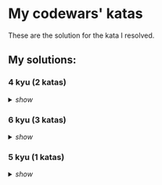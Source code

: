 # My codewars' katas

These are the solution for the kata I resolved.

## My solutions:


### 4 kyu (2 katas)

<details>
  <summary>
    <i>show</i>
  </summary>

- Permutations [`.py`](src/python/4kyu/permutations.py)
- Recover a secret string from random triplets [`.py`](src/python/4kyu/recover_a_secret_string_from_random_triplets.py)

</details>

### 6 kyu (3 katas)

<details>
  <summary>
    <i>show</i>
  </summary>

- Make everyone happy [`.py`](src/python/6kyu/make_everyone_happy.py)
- Rna to protein translation [`.py`](src/python/6kyu/rna_to_protein_translation.py)
- Esolang interpreters 1 [`.py`](src/python/6kyu/esolang_interpreters_1.py)

</details>

### 5 kyu (1 katas)

<details>
  <summary>
    <i>show</i>
  </summary>

- Esolang interpreters 2 [`.py`](src/python/5kyu/esolang_interpreters_2.py)

</details>
